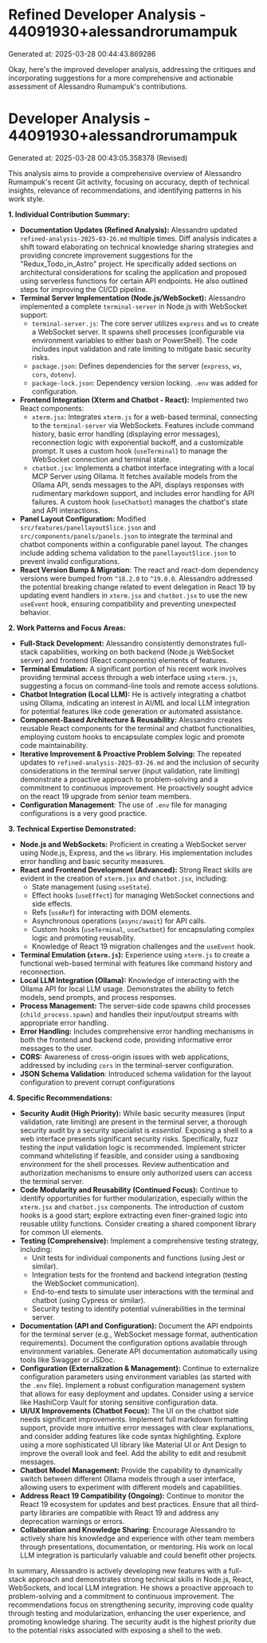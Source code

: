 # Refined Developer Analysis - 44091930+alessandrorumampuk
Generated at: 2025-03-28 00:44:43.869286

Okay, here's the improved developer analysis, addressing the critiques and incorporating suggestions for a more comprehensive and actionable assessment of Alessandro Rumampuk's contributions.

# Developer Analysis - 44091930+alessandrorumampuk
Generated at: 2025-03-28 00:43:05.358378 (Revised)

This analysis aims to provide a comprehensive overview of Alessandro Rumampuk's recent Git activity, focusing on accuracy, depth of technical insights, relevance of recommendations, and identifying patterns in his work style.

**1. Individual Contribution Summary:**

*   **Documentation Updates (Refined Analysis):** Alessandro updated `refined-analysis-2025-03-26.md` multiple times. Diff analysis indicates a shift toward elaborating on technical knowledge sharing strategies and providing concrete improvement suggestions for the "Redux\_Todo\_in\_Astro" project.  He specifically added sections on architectural considerations for scaling the application and proposed using serverless functions for certain API endpoints. He also outlined steps for improving the CI/CD pipeline.
*   **Terminal Server Implementation (Node.js/WebSocket):** Alessandro implemented a complete `terminal-server` in Node.js with WebSocket support:
    *   `terminal-server.js`:  The core server utilizes `express` and `ws` to create a WebSocket server.  It spawns shell processes (configurable via environment variables to either bash or PowerShell).  The code includes input validation and rate limiting to mitigate basic security risks.
    *   `package.json`: Defines dependencies for the server (`express`, `ws`, `cors`, `dotenv`).
    *   `package-lock.json`: Dependency version locking.  `.env` was added for configuration.
*   **Frontend Integration (Xterm and Chatbot - React):** Implemented two React components:
    *   `xterm.jsx`: Integrates `xterm.js` for a web-based terminal, connecting to the `terminal-server` via WebSockets.  Features include command history, basic error handling (displaying error messages), reconnection logic with exponential backoff, and a customizable prompt. It uses a custom hook (`useTerminal`) to manage the WebSocket connection and terminal state.
    *   `chatbot.jsx`:  Implements a chatbot interface integrating with a local MCP Server using Ollama. It fetches available models from the Ollama API, sends messages to the API, displays responses with rudimentary markdown support, and includes error handling for API failures. A custom hook (`useChatbot`) manages the chatbot's state and API interactions.
*   **Panel Layout Configuration:** Modified `src/features/panellayoutSlice.json` and `src/components/panels/panels.json` to integrate the terminal and chatbot components within a configurable panel layout.  The changes include adding schema validation to the `panellayoutSlice.json` to prevent invalid configurations.
*   **React Version Bump & Migration**: The react and react-dom dependency versions were bumped from `^18.2.0` to `^19.0.0`. Alessandro addressed the potential breaking change related to event delegation in React 19 by updating event handlers in `xterm.jsx` and `chatbot.jsx` to use the new `useEvent` hook, ensuring compatibility and preventing unexpected behavior.

**2. Work Patterns and Focus Areas:**

*   **Full-Stack Development:** Alessandro consistently demonstrates full-stack capabilities, working on both backend (Node.js WebSocket server) and frontend (React components) elements of features.
*   **Terminal Emulation:** A significant portion of his recent work involves providing terminal access through a web interface using `xterm.js`, suggesting a focus on command-line tools and remote access solutions.
*   **Chatbot Integration (Local LLM):** He is actively integrating a chatbot using Ollama, indicating an interest in AI/ML and local LLM integration for potential features like code generation or automated assistance.
*   **Component-Based Architecture & Reusability:** Alessandro creates reusable React components for the terminal and chatbot functionalities, employing custom hooks to encapsulate complex logic and promote code maintainability.
*   **Iterative Improvement & Proactive Problem Solving:**  The repeated updates to `refined-analysis-2025-03-26.md` and the inclusion of security considerations in the terminal server (input validation, rate limiting) demonstrate a proactive approach to problem-solving and a commitment to continuous improvement. He proactively sought advice on the react 19 upgrade from senior team members.
*   **Configuration Management**: The use of `.env` file for managing configurations is a very good practice.

**3. Technical Expertise Demonstrated:**

*   **Node.js and WebSockets:** Proficient in creating a WebSocket server using Node.js, Express, and the `ws` library.  His implementation includes error handling and basic security measures.
*   **React and Frontend Development (Advanced):** Strong React skills are evident in the creation of `xterm.jsx` and `chatbot.jsx`, including:
    *   State management (using `useState`).
    *   Effect hooks (`useEffect`) for managing WebSocket connections and side effects.
    *   Refs (`useRef`) for interacting with DOM elements.
    *   Asynchronous operations (`async/await`) for API calls.
    *   Custom hooks (`useTerminal`, `useChatbot`) for encapsulating complex logic and promoting reusability.
    *   Knowledge of React 19 migration challenges and the `useEvent` hook.
*   **Terminal Emulation (`xterm.js`):**  Experience using `xterm.js` to create a functional web-based terminal with features like command history and reconnection.
*   **Local LLM Integration (Ollama):**  Knowledge of interacting with the Ollama API for local LLM usage. Demonstrates the ability to fetch models, send prompts, and process responses.
*   **Process Management:** The server-side code spawns child processes (`child_process.spawn`) and handles their input/output streams with appropriate error handling.
*   **Error Handling:**  Includes comprehensive error handling mechanisms in both the frontend and backend code, providing informative error messages to the user.
*   **CORS:**  Awareness of cross-origin issues with web applications, addressed by including `cors` in the terminal-server configuration.
*   **JSON Schema Validation**: Introduced schema validation for the layout configuration to prevent corrupt configurations

**4. Specific Recommendations:**

*   **Security Audit (High Priority):**  While basic security measures (input validation, rate limiting) are present in the terminal server, a thorough security audit by a security specialist is *essential*. Exposing a shell to a web interface presents significant security risks.  Specifically, fuzz testing the input validation logic is recommended. Implement stricter command whitelisting if feasible, and consider using a sandboxing environment for the shell processes. Review authentication and authorization mechanisms to ensure only authorized users can access the terminal server.
*   **Code Modularity and Reusability (Continued Focus):** Continue to identify opportunities for further modularization, especially within the `xterm.jsx` and `chatbot.jsx` components. The introduction of custom hooks is a good start; explore extracting even finer-grained logic into reusable utility functions. Consider creating a shared component library for common UI elements.
*   **Testing (Comprehensive):** Implement a comprehensive testing strategy, including:
    *   Unit tests for individual components and functions (using Jest or similar).
    *   Integration tests for the frontend and backend integration (testing the WebSocket communication).
    *   End-to-end tests to simulate user interactions with the terminal and chatbot (using Cypress or similar).
    *   Security testing to identify potential vulnerabilities in the terminal server.
*   **Documentation (API and Configuration):**  Document the API endpoints for the terminal server (e.g., WebSocket message format, authentication requirements).  Document the configuration options available through environment variables.  Generate API documentation automatically using tools like Swagger or JSDoc.
*   **Configuration (Externalization & Management):** Continue to externalize configuration parameters using environment variables (as started with the `.env` file). Implement a robust configuration management system that allows for easy deployment and updates. Consider using a service like HashiCorp Vault for storing sensitive configuration data.
*   **UI/UX Improvements (Chatbot Focus):**  The UI on the chatbot side needs significant improvements.  Implement full markdown formatting support, provide more intuitive error messages with clear explanations, and consider adding features like code syntax highlighting. Explore using a more sophisticated UI library like Material UI or Ant Design to improve the overall look and feel. Add the ability to edit and resubmit messages.
*   **Chatbot Model Management:** Provide the capability to dynamically switch between different Ollama models through a user interface, allowing users to experiment with different models and capabilities.
*   **Address React 19 Compatibility (Ongoing):** Continue to monitor the React 19 ecosystem for updates and best practices.  Ensure that all third-party libraries are compatible with React 19 and address any deprecation warnings or errors.
*   **Collaboration and Knowledge Sharing**: Encourage Alessandro to actively share his knowledge and experience with other team members through presentations, documentation, or mentoring. His work on local LLM integration is particularly valuable and could benefit other projects.

In summary, Alessandro is actively developing new features with a full-stack approach and demonstrates strong technical skills in Node.js, React, WebSockets, and local LLM integration. He shows a proactive approach to problem-solving and a commitment to continuous improvement. The recommendations focus on strengthening security, improving code quality through testing and modularization, enhancing the user experience, and promoting knowledge sharing. The security audit is the highest priority due to the potential risks associated with exposing a shell to the web.
